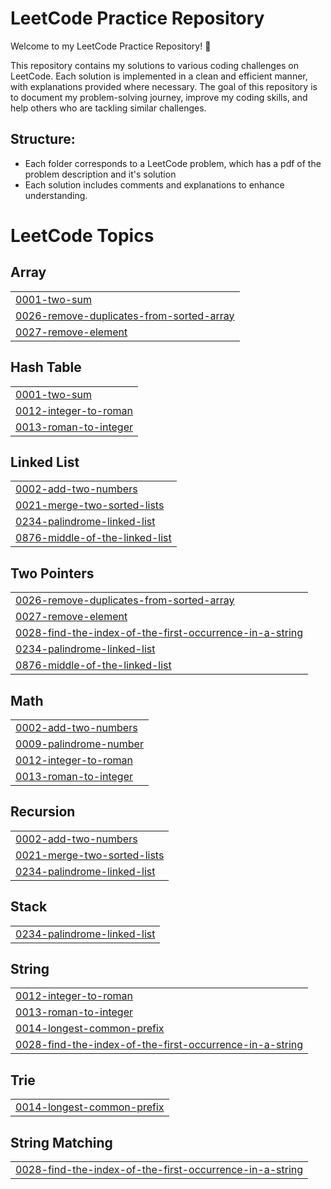 # LeetCode Practice Repository

Welcome to my LeetCode Practice Repository! 🚀

This repository contains my solutions to various coding challenges on LeetCode. Each solution is implemented in a clean and efficient manner, with explanations provided where necessary. The goal of this repository is to document my problem-solving journey, improve my coding skills, and help others who are tackling similar challenges.

## Structure:

- Each folder corresponds to a LeetCode problem, which has a pdf of the problem description and it's solution
- Each solution includes comments and explanations to enhance understanding.



<!---LeetCode Topics Start-->
# LeetCode Topics
## Array
|  |
| ------- |
| [0001-two-sum](https://github.com/Yousaf-AJan/LeetCode-Practice/tree/master/0001-two-sum) |
| [0026-remove-duplicates-from-sorted-array](https://github.com/Yousaf-AJan/LeetCode-Practice/tree/master/0026-remove-duplicates-from-sorted-array) |
| [0027-remove-element](https://github.com/Yousaf-AJan/LeetCode-Practice/tree/master/0027-remove-element) |
## Hash Table
|  |
| ------- |
| [0001-two-sum](https://github.com/Yousaf-AJan/LeetCode-Practice/tree/master/0001-two-sum) |
| [0012-integer-to-roman](https://github.com/Yousaf-AJan/LeetCode-Practice/tree/master/0012-integer-to-roman) |
| [0013-roman-to-integer](https://github.com/Yousaf-AJan/LeetCode-Practice/tree/master/0013-roman-to-integer) |
## Linked List
|  |
| ------- |
| [0002-add-two-numbers](https://github.com/Yousaf-AJan/LeetCode-Practice/tree/master/0002-add-two-numbers) |
| [0021-merge-two-sorted-lists](https://github.com/Yousaf-AJan/LeetCode-Practice/tree/master/0021-merge-two-sorted-lists) |
| [0234-palindrome-linked-list](https://github.com/Yousaf-AJan/LeetCode-Practice/tree/master/0234-palindrome-linked-list) |
| [0876-middle-of-the-linked-list](https://github.com/Yousaf-AJan/LeetCode-Practice/tree/master/0876-middle-of-the-linked-list) |
## Two Pointers
|  |
| ------- |
| [0026-remove-duplicates-from-sorted-array](https://github.com/Yousaf-AJan/LeetCode-Practice/tree/master/0026-remove-duplicates-from-sorted-array) |
| [0027-remove-element](https://github.com/Yousaf-AJan/LeetCode-Practice/tree/master/0027-remove-element) |
| [0028-find-the-index-of-the-first-occurrence-in-a-string](https://github.com/Yousaf-AJan/LeetCode-Practice/tree/master/0028-find-the-index-of-the-first-occurrence-in-a-string) |
| [0234-palindrome-linked-list](https://github.com/Yousaf-AJan/LeetCode-Practice/tree/master/0234-palindrome-linked-list) |
| [0876-middle-of-the-linked-list](https://github.com/Yousaf-AJan/LeetCode-Practice/tree/master/0876-middle-of-the-linked-list) |
## Math
|  |
| ------- |
| [0002-add-two-numbers](https://github.com/Yousaf-AJan/LeetCode-Practice/tree/master/0002-add-two-numbers) |
| [0009-palindrome-number](https://github.com/Yousaf-AJan/LeetCode-Practice/tree/master/0009-palindrome-number) |
| [0012-integer-to-roman](https://github.com/Yousaf-AJan/LeetCode-Practice/tree/master/0012-integer-to-roman) |
| [0013-roman-to-integer](https://github.com/Yousaf-AJan/LeetCode-Practice/tree/master/0013-roman-to-integer) |
## Recursion
|  |
| ------- |
| [0002-add-two-numbers](https://github.com/Yousaf-AJan/LeetCode-Practice/tree/master/0002-add-two-numbers) |
| [0021-merge-two-sorted-lists](https://github.com/Yousaf-AJan/LeetCode-Practice/tree/master/0021-merge-two-sorted-lists) |
| [0234-palindrome-linked-list](https://github.com/Yousaf-AJan/LeetCode-Practice/tree/master/0234-palindrome-linked-list) |
## Stack
|  |
| ------- |
| [0234-palindrome-linked-list](https://github.com/Yousaf-AJan/LeetCode-Practice/tree/master/0234-palindrome-linked-list) |
## String
|  |
| ------- |
| [0012-integer-to-roman](https://github.com/Yousaf-AJan/LeetCode-Practice/tree/master/0012-integer-to-roman) |
| [0013-roman-to-integer](https://github.com/Yousaf-AJan/LeetCode-Practice/tree/master/0013-roman-to-integer) |
| [0014-longest-common-prefix](https://github.com/Yousaf-AJan/LeetCode-Practice/tree/master/0014-longest-common-prefix) |
| [0028-find-the-index-of-the-first-occurrence-in-a-string](https://github.com/Yousaf-AJan/LeetCode-Practice/tree/master/0028-find-the-index-of-the-first-occurrence-in-a-string) |
## Trie
|  |
| ------- |
| [0014-longest-common-prefix](https://github.com/Yousaf-AJan/LeetCode-Practice/tree/master/0014-longest-common-prefix) |
## String Matching
|  |
| ------- |
| [0028-find-the-index-of-the-first-occurrence-in-a-string](https://github.com/Yousaf-AJan/LeetCode-Practice/tree/master/0028-find-the-index-of-the-first-occurrence-in-a-string) |
<!---LeetCode Topics End-->
